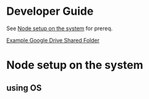 # Developer Guide

See [Node setup on the system](#node-setup-on-the-system) for prereq.

[Example Google Drive Shared Folder](https://drive.google.com/open?id=0AIkOKXbzWCtSUk9PVA)

# Node setup on the system

## using OS
